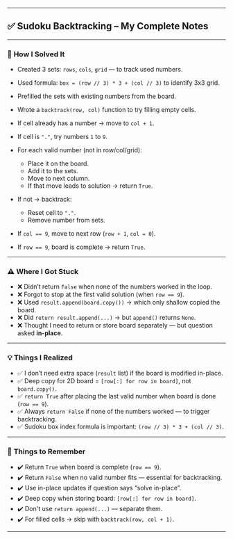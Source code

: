
---

## ✅ **Sudoku Backtracking – My Complete Notes**

---

### 🔨 **How I Solved It**

* Created 3 sets: `rows`, `cols`, `grid` — to track used numbers.
* Used formula: `box = (row // 3) * 3 + (col // 3)` to identify 3x3 grid.
* Prefilled the sets with existing numbers from the board.
* Wrote a `backtrack(row, col)` function to try filling empty cells.
* If cell already has a number → move to `col + 1`.
* If cell is `"."`, try numbers `1` to `9`.
* For each valid number (not in row/col/grid):

  * Place it on the board.
  * Add it to the sets.
  * Move to next column.
  * If that move leads to solution → return `True`.
* If not → backtrack:

  * Reset cell to `"."`.
  * Remove number from sets.
* If `col == 9`, move to next row (`row + 1`, `col = 0`).
* If `row == 9`, board is complete → return `True`.

---

### ⚠️ **Where I Got Stuck**

* ❌ Didn’t return `False` when none of the numbers worked in the loop.
* ❌ Forgot to stop at the first valid solution (when `row == 9`).
* ❌ Used `result.append(board.copy())` → which only shallow copied the board.
* ❌ Did `return result.append(...)` → but `append()` returns `None`.
* ❌ Thought I need to return or store board separately — but question asked **in-place**.

---

### 💡 **Things I Realized**

* ✅ I don’t need extra space (`result` list) if the board is modified in-place.
* ✅ Deep copy for 2D board = `[row[:] for row in board]`, not `board.copy()`.
* ✅ `return True` after placing the last valid number when board is done (`row == 9`).
* ✅ Always `return False` if none of the numbers worked — to trigger backtracking.
* ✅ Sudoku box index formula is important: `(row // 3) * 3 + (col // 3)`.

---

### 📌 **Things to Remember**

* ✔️ Return `True` when board is complete (`row == 9`).
* ✔️ Return `False` when no valid number fits — essential for backtracking.
* ✔️ Use in-place updates if question says “solve in-place”.
* ✔️ Deep copy when storing board: `[row[:] for row in board]`.
* ✔️ Don't use `return append(...)` — separate them.
* ✔️ For filled cells → skip with `backtrack(row, col + 1)`.

---
